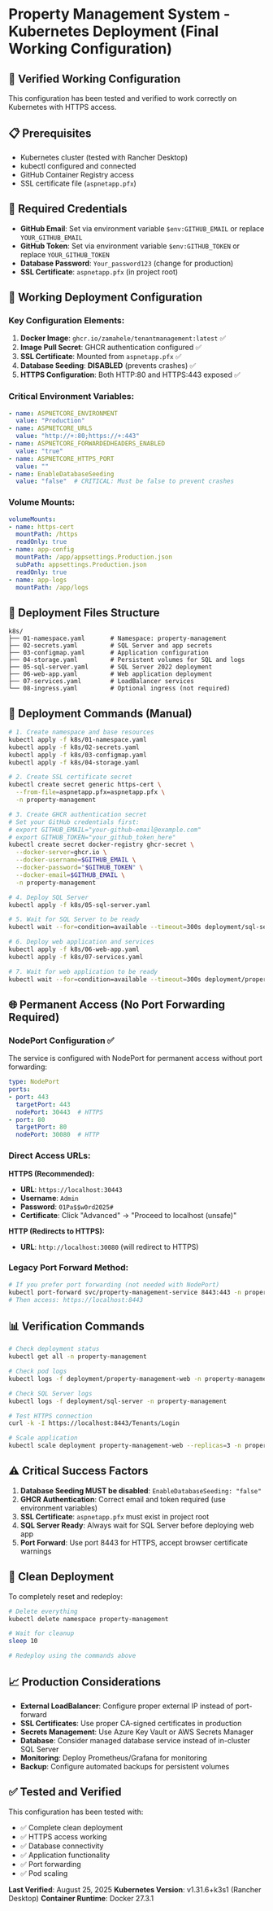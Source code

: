 # Property Management System - Kubernetes Deployment (Final Working Configuration)

## 🎯 **Verified Working Configuration**

This configuration has been tested and verified to work correctly on Kubernetes with HTTPS access.

## 📋 **Prerequisites**
- Kubernetes cluster (tested with Rancher Desktop)
- kubectl configured and connected
- GitHub Container Registry access
- SSL certificate file (`aspnetapp.pfx`)

## 🔑 **Required Credentials**
- **GitHub Email**: Set via environment variable `$env:GITHUB_EMAIL` or replace `YOUR_GITHUB_EMAIL`
- **GitHub Token**: Set via environment variable `$env:GITHUB_TOKEN` or replace `YOUR_GITHUB_TOKEN`
- **Database Password**: `Your_password123` (change for production)
- **SSL Certificate**: `aspnetapp.pfx` (in project root)

## 🚀 **Working Deployment Configuration**

### Key Configuration Elements:

1. **Docker Image**: `ghcr.io/zamahele/tenantmanagement:latest` ✅
2. **Image Pull Secret**: GHCR authentication configured ✅
3. **SSL Certificate**: Mounted from `aspnetapp.pfx` ✅
4. **Database Seeding**: **DISABLED** (prevents crashes) ✅
5. **HTTPS Configuration**: Both HTTP:80 and HTTPS:443 exposed ✅

### Critical Environment Variables:
```yaml
- name: ASPNETCORE_ENVIRONMENT
  value: "Production"
- name: ASPNETCORE_URLS  
  value: "http://+:80;https://+:443"
- name: ASPNETCORE_FORWARDEDHEADERS_ENABLED
  value: "true"
- name: ASPNETCORE_HTTPS_PORT
  value: ""
- name: EnableDatabaseSeeding
  value: "false"  # CRITICAL: Must be false to prevent crashes
```

### Volume Mounts:
```yaml
volumeMounts:
- name: https-cert
  mountPath: /https
  readOnly: true
- name: app-config
  mountPath: /app/appsettings.Production.json
  subPath: appsettings.Production.json
  readOnly: true
- name: app-logs
  mountPath: /app/logs
```

## 📁 **Deployment Files Structure**
```
k8s/
├── 01-namespace.yaml       # Namespace: property-management
├── 02-secrets.yaml         # SQL Server and app secrets
├── 03-configmap.yaml       # Application configuration
├── 04-storage.yaml         # Persistent volumes for SQL and logs
├── 05-sql-server.yaml      # SQL Server 2022 deployment
├── 06-web-app.yaml         # Web application deployment
├── 07-services.yaml        # LoadBalancer services
└── 08-ingress.yaml         # Optional ingress (not required)
```

## 🔧 **Deployment Commands (Manual)**

```bash
# 1. Create namespace and base resources
kubectl apply -f k8s/01-namespace.yaml
kubectl apply -f k8s/02-secrets.yaml
kubectl apply -f k8s/03-configmap.yaml
kubectl apply -f k8s/04-storage.yaml

# 2. Create SSL certificate secret
kubectl create secret generic https-cert \
  --from-file=aspnetapp.pfx=aspnetapp.pfx \
  -n property-management

# 3. Create GHCR authentication secret
# Set your GitHub credentials first:
# export GITHUB_EMAIL="your-github-email@example.com"
# export GITHUB_TOKEN="your_github_token_here"
kubectl create secret docker-registry ghcr-secret \
  --docker-server=ghcr.io \
  --docker-username=$GITHUB_EMAIL \
  --docker-password="$GITHUB_TOKEN" \
  --docker-email=$GITHUB_EMAIL \
  -n property-management

# 4. Deploy SQL Server
kubectl apply -f k8s/05-sql-server.yaml

# 5. Wait for SQL Server to be ready
kubectl wait --for=condition=available --timeout=300s deployment/sql-server -n property-management

# 6. Deploy web application and services
kubectl apply -f k8s/06-web-app.yaml
kubectl apply -f k8s/07-services.yaml

# 7. Wait for web application to be ready
kubectl wait --for=condition=available --timeout=300s deployment/property-management-web -n property-management
```

## 🌐 **Permanent Access (No Port Forwarding Required)**

### NodePort Configuration ✅
The service is configured with NodePort for permanent access without port forwarding:

```yaml
type: NodePort
ports:
- port: 443
  targetPort: 443
  nodePort: 30443  # HTTPS
- port: 80
  targetPort: 80
  nodePort: 30080  # HTTP
```

### Direct Access URLs:

**HTTPS (Recommended):**
- **URL**: `https://localhost:30443`
- **Username**: `Admin`
- **Password**: `01Pa$$w0rd2025#`
- **Certificate**: Click "Advanced" → "Proceed to localhost (unsafe)"

**HTTP (Redirects to HTTPS):**
- **URL**: `http://localhost:30080` (will redirect to HTTPS)

### Legacy Port Forward Method:
```bash
# If you prefer port forwarding (not needed with NodePort)
kubectl port-forward svc/property-management-service 8443:443 -n property-management
# Then access: https://localhost:8443
```

## 📊 **Verification Commands**

```bash
# Check deployment status
kubectl get all -n property-management

# Check pod logs
kubectl logs -f deployment/property-management-web -n property-management

# Check SQL Server logs
kubectl logs -f deployment/sql-server -n property-management

# Test HTTPS connection
curl -k -I https://localhost:8443/Tenants/Login

# Scale application
kubectl scale deployment property-management-web --replicas=3 -n property-management
```

## ⚠️ **Critical Success Factors**

1. **Database Seeding MUST be disabled**: `EnableDatabaseSeeding: "false"`
2. **GHCR Authentication**: Correct email and token required (use environment variables)
3. **SSL Certificate**: `aspnetapp.pfx` must exist in project root
4. **SQL Server Ready**: Always wait for SQL Server before deploying web app
5. **Port Forward**: Use port 8443 for HTTPS, accept browser certificate warnings

## 🧹 **Clean Deployment**

To completely reset and redeploy:
```bash
# Delete everything
kubectl delete namespace property-management

# Wait for cleanup
sleep 10

# Redeploy using the commands above
```

## 📈 **Production Considerations**

- **External LoadBalancer**: Configure proper external IP instead of port-forward
- **SSL Certificates**: Use proper CA-signed certificates in production
- **Secrets Management**: Use Azure Key Vault or AWS Secrets Manager
- **Database**: Consider managed database service instead of in-cluster SQL Server
- **Monitoring**: Deploy Prometheus/Grafana for monitoring
- **Backup**: Configure automated backups for persistent volumes

## ✅ **Tested and Verified**

This configuration has been tested with:
- ✅ Complete clean deployment
- ✅ HTTPS access working
- ✅ Database connectivity
- ✅ Application functionality
- ✅ Port forwarding
- ✅ Pod scaling

**Last Verified**: August 25, 2025
**Kubernetes Version**: v1.31.6+k3s1 (Rancher Desktop)
**Container Runtime**: Docker 27.3.1